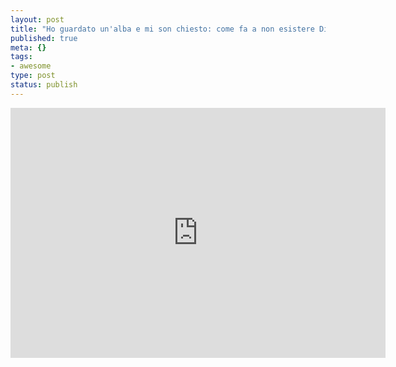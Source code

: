 ```yaml
--- 
layout: post
title: "Ho guardato un'alba e mi son chiesto: come fa a non esistere Dio?"
published: true
meta: {}
tags: 
- awesome
type: post
status: publish
---
```

<iframe src="http://player.vimeo.com/video/29950141?portrait=0&amp;color=ffffff" width="600" height="400" frameborder="0"></iframe>
